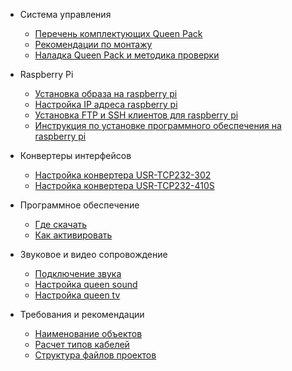 - Система управления

  - [Перечень комплектующих Queen Pack](queen_pack)  
  - [Рекомендации по монтажу](cs_mount)  
  - [Наладка Queen Pack и методика проверки](cs_check)

- Raspberry Pi

  - [Установка образа на raspberry pi](rpi_image_upload)  
  - [Настройка IP адреса raspberry pi](rpi_ip_setup)  
  - [Установка FTP и SSH клиентов для raspberry pi](rpi_ftp_ssh_setup)  
  - [Инструкция по установке программного обеспечения на raspberry pi](rpi_soft_install)

- Конвертеры интерфейсов

  - [Настройка конвертера USR-TCP232-302](hw_setup_usr_tcp232_302)  
  - [Настройка конвертера USR-TCP232-410S](hw_setup_usr_tcp232_410s)

- Программное обеспечение

  - [Где скачать](queen_software)  
  - [Как активировать](queen_software_activate)

- Звуковое и видео сопровождение

  - [Подключение звука](hw_plug_sound)  
  - [Настройка queen sound](soft_queen_sound)  
  - [Настройка queen tv](soft_queen_tv)

- Требования и рекомендации

  - [Наименование объектов](reqs_object_naming)  
  - [Расчет типов кабелей](reqs_cable_cut)  
  - [Структура файлов проектов](reqs_project_filesystem)  

